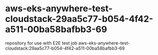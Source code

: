 # aws-eks-anywhere-test-cloudstack-29aa5c77-b054-4f42-a511-00ba58bafbb3-69
repository for use with E2E test job aws-eks-anywhere-test-cloudstack:29aa5c77-b054-4f42-a511-00ba58bafbb3-69
